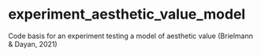 # experiment_aesthetic_value_model
Code basis for an experiment testing a model of aesthetic value (Brielmann &amp; Dayan, 2021) 
